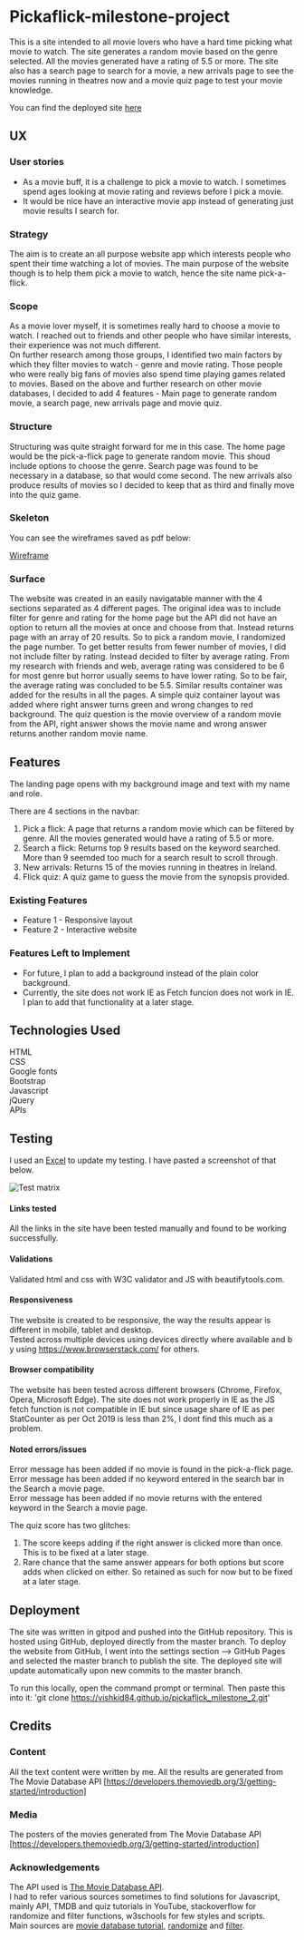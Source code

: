 # Pickaflick-milestone-project

This is a site intended to all movie lovers who have a hard time picking what movie to watch. The site generates a random movie based on the genre selected.
All the movies generated have a rating of 5.5 or more. The site also has a search page to search for a movie, a new arrivals page to see the movies running in theatres now
and a movie quiz page to test your movie knowledge. 

You can find the deployed site [here](https://vishkid84.github.io/pickaflick_milestone_2/)

## UX

### User stories

- As a movie buff, it is a challenge to pick a movie to watch. I sometimes spend ages looking at movie rating and reviews before I pick a movie.<br>
- It would be nice have an interactive movie app instead of generating just movie results I search for.

### Strategy

The aim is to create an all purpose website app which interests people who spent their time watching a lot of movies. 
The main purpose of the website though is to help them pick a movie to watch, hence the site name pick-a-flick. 

### Scope

As a movie lover myself, it is sometimes really hard to choose a movie to watch. I reached out to friends and other people who have similar interests, their experience was not much different.  
On further research among those groups, I identified two main factors by which they filter movies to watch - genre and movie rating. 
Those people who were really big fans of movies also spend time playing games related to movies. 
Based on the above and further research on other movie databases, I decided to add 4 features - Main page to generate random movie, a search page, 
new arrivals page and movie quiz.

### Structure

Structuring was quite straight forward for me in this case. The home page would be the pick-a-flick page to generate random movie. This shoud include options to choose the genre. 
Search page was found to be necessary in a database, so that would come second. 
The new arrivals also produce results of movies so I decided to keep that as third and finally move into the quiz game. 

### Skeleton

You can see the wireframes saved as pdf below:

[Wireframe](https://github.com/vishkid84/pickaflick_milestone_2/blob/master/assets/wireframes/Pickaflick_wireframe.pdf)<br>


### Surface

The website was created in an easily navigatable manner with the 4 sections separated as 4 different pages.
The original idea was to include filter for genre and rating for the home page but the API did not have an option to return all the movies at once and 
choose from that. Instead returns page with an array of 20 results. So to pick a random movie, I randomized the page number. To get better results from 
fewer number of movies, I did not include filter by rating. Instead decided to filter by average rating. From my research with friends and web, average rating 
was considered to be 6 for most genre but horror usually seems to have lower rating. So to be fair, the average rating was concluded to be 5.5. 
Similar results container was added for the results in all the pages. 
A simple quiz container layout was added where right answer turns green and wrong changes to red background. The quiz question is the movie overview of a random movie
from the API, right answer shows the movie name and wrong answer returns another random movie name.

## Features

The landing page opens with my background image and text with my name and role. 

There are 4 sections in the navbar:
1. Pick a flick: A page that returns a random movie which can be filtered by genre. All the movies generated would have a rating of 5.5 or more.
2. Search a flick: Returns top 9 results based on the keyword searched. More than 9 seemded too much for a search result to scroll through. 
3. New arrivals: Returns 15 of the movies running in theatres in Ireland.
4. Flick quiz: A quiz game to guess the movie from the synopsis provided.

### Existing Features
- Feature 1 - Responsive layout
- Feature 2 - Interactive website 

### Features Left to Implement
- For future, I plan to add a background instead of the plain color background. 
- Currently, the site does not work IE as Fetch funcion does not work in IE. I plan to add that functionality at a later stage. 

## Technologies Used

HTML <br>
CSS <br>
Google fonts <br>
Bootstrap <br>
Javascript <br>
jQuery <br>
APIs

## Testing
I used an [Excel](https://github.com/vishkid84/pickaflick_milestone_2/blob/master/assets/Testing/Testing%20Excel.xlsx) to update my testing. 
I have pasted a screenshot of that below. 

![Test matrix](https://github.com/vishkid84/pickaflick_milestone_2/blob/master/assets/Testing/Test_screenshot.png)

#### Links tested
All the links in the site have been tested manually and found to be working successfully.  

#### Validations
Validated html and css with W3C validator and JS with beautifytools.com.

#### Responsiveness
The website is created to be responsive, the way the results appear is different in mobile, tablet and desktop. 
Tested across multiple devices using devices directly where available and by using https://www.browserstack.com/ for others.

#### Browser compatibility
The website has been tested across different browsers (Chrome, Firefox, Opera, Microsoft Edge). The site does not work properly in IE as the JS fetch 
function is not compatible in IE but since usage share of IE as per StatCounter as per Oct 2019 is less than 2%, I dont find this much as a problem. 

#### Noted errors/issues
Error message has been added if no movie is found in the pick-a-flick page. <br>
Error message has been added if no keyword entered in the search bar in the Search a movie page. <br>
Error message has been added if no movie returns with the entered keyword in the Search a movie page. <br>

The quiz score has two glitches: 
1. The score keeps adding if the right answer is clicked more than once. This is to be fixed at a later stage. 
2. Rare chance that the same answer appears for both options but score adds when clicked on either. So retained as such for now but to be fixed at a later stage.


## Deployment

The site was written in gitpod and pushed into the GitHub repository. This is hosted using GitHub, deployed directly from the master branch. 
To deploy the website from GitHub, I went into the settings section --> GitHub Pages and selected the master branch to publish the site. 
The deployed site will update automatically upon new commits to the master branch.

To run this locally, open the command prompt or terminal. Then paste this into it: 'git clone https://vishkid84.github.io/pickaflick_milestone_2.git'

## Credits

### Content

All the text content were written by me.
All the results are generated from The Movie Database API [https://developers.themoviedb.org/3/getting-started/introduction]

### Media

The posters of the movies generated from The Movie Database API [https://developers.themoviedb.org/3/getting-started/introduction]

### Acknowledgements

The API used is [The Movie Database API](https://developers.themoviedb.org/3/getting-started/introduction). <br>
I had to refer various sources sometimes to find solutions for Javascript, mainly API, TMDB and quiz tutorials in YouTube, stackoverflow for randomize and filter functions,
w3schools for few styles and scripts.  
Main sources are [movie database tutorial](https://www.youtube.com/watch?v=mWg2udweauY), [randomize](https://stackoverflow.com/questions/1527803/generating-random-whole-numbers-in-javascript-in-a-specific-range)
and [filter](https://www.w3schools.com/jsref/jsref_filter.asp).

